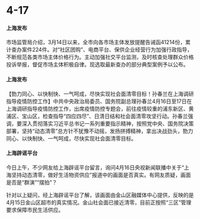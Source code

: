 # 4-17

#### 上海发布

市场监管局介绍，3月14日以来，全市向各市场主体发放提醒告诫函41214份，累计查办案件224件。对“社区团购”、电商平台、保供企业经营行为加强行政指导，不断规范各类市场主体价格行为。主动加强社交平台监测，及时核查处理群众价格投诉举报，督促市场主体积极自律。现选取最新查办的部分典型案例予以公布。

#### 上海发布

【勠力同心、以快制快、一气呵成，尽快实现社会面清零目标！孙春兰在上海调研指导疫情防控工作】中共中央政治局委员、国务院副总理孙春兰4月16日至17日在上海调研指导疫情防控工作，出席疫情防控专题会，前往疫情较重的浦东新区、黄浦区、宝山区，检查指导“四应四尽”、日清日结和社会面清零攻坚行动。孙春兰强调，要深入贯彻落实习近平总书记一系列重要指示精神，按照党中央、国务院决策部署，坚持“动态清零”总方针不犹豫不动摇，发扬拼搏精神，拿出决战劲头，勠力同心、以快制快、一气呵成，尽快实现社会面清零目标。

#### 上海辟谣平台

今日上午，不少网友给上海辟谣平台留言，询问4月16日央视新闻联播中关于“上海坚持动态清零，做好生活物资供应”报道中的画面是否真实。有网友质疑，画面是否是“群演”“摆拍”？

针对以上疑问，经上海辟谣平台了解，该画面由金山区融媒体中心提供，反映的是4月15日金山区超市的真实情况。金山社会面已接近清零，目前正按照“三区”管理要求保障市民生活供应。
